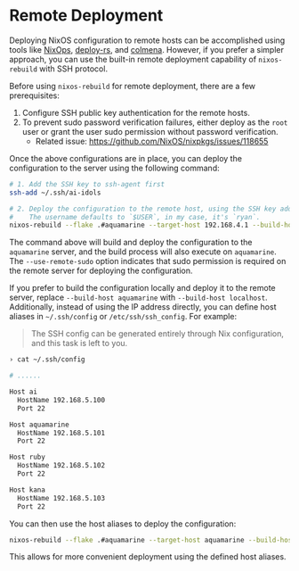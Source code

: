 # Remote Deployment

Deploying NixOS configuration to remote hosts can be accomplished using tools like [NixOps](https://github.com/NixOS/nixops), [deploy-rs](https://github.com/serokell/deploy-rs), and [colmena](https://github.com/zhaofengli/colmena). However, if you prefer a simpler approach, you can use the built-in remote deployment capability of `nixos-rebuild` with SSH protocol.

Before using `nixos-rebuild` for remote deployment, there are a few prerequisites:

1. Configure SSH public key authentication for the remote hosts.
2. To prevent sudo password verification failures, either deploy as the `root` user or grant the user sudo permission without password verification.
   - Related issue: <https://github.com/NixOS/nixpkgs/issues/118655>

Once the above configurations are in place, you can deploy the configuration to the server using the following command:

```bash
# 1. Add the SSH key to ssh-agent first
ssh-add ~/.ssh/ai-idols

# 2. Deploy the configuration to the remote host, using the SSH key added in step 1.
#    The username defaults to `$USER`, in my case, it's `ryan`.
nixos-rebuild --flake .#aquamarine --target-host 192.168.4.1 --build-host 192.168.4.1 switch --use-remote-sudo --verbose
```

The command above will build and deploy the configuration to the `aquamarine` server, and the build process will also execute on `aquamarine`. The `--use-remote-sudo` option indicates that sudo permission is required on the remote server for deploying the configuration.

If you prefer to build the configuration locally and deploy it to the remote server, replace `--build-host aquamarine` with `--build-host localhost`. Additionally, instead of using the IP address directly, you can define host aliases in `~/.ssh/config` or `/etc/ssh/ssh_config`. For example:

> The SSH config can be generated entirely through Nix configuration, and this task is left to you.

```bash
› cat ~/.ssh/config

# ......

Host ai
  HostName 192.168.5.100
  Port 22

Host aquamarine
  HostName 192.168.5.101
  Port 22

Host ruby
  HostName 192.168.5.102
  Port 22

Host kana
  HostName 192.168.5.103
  Port 22
```

You can then use the host aliases to deploy the configuration:

```bash
nixos-rebuild --flake .#aquamarine --target-host aquamarine --build-host aquamarine switch --use-remote-sudo --verbose
```

This allows for more convenient deployment using the defined host aliases.
